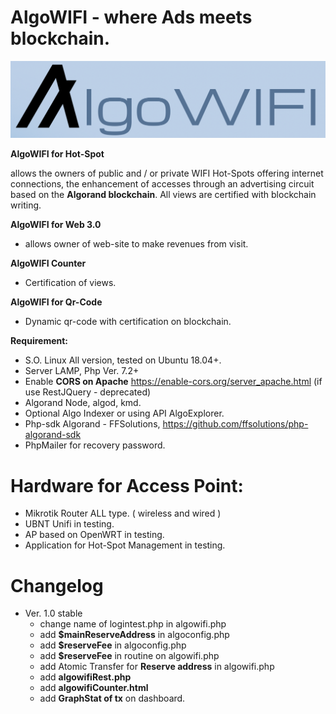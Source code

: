 # AlgoWIFI - where Ads meets blockchain. 
![logo](/img/algowifiLogo.png)

**AlgoWIFI for Hot-Spot**

allows the owners of public and / or private WIFI Hot-Spots offering internet connections, the enhancement of accesses through an advertising circuit based on the **Algorand blockchain**. All views are certified with blockchain writing.



**AlgoWIFI for Web 3.0**

* allows owner of web-site to make revenues from visit.

**AlgoWIFI Counter**
* Certification of views.

**AlgoWIFI for Qr-Code**
* Dynamic qr-code with certification on blockchain.





**Requirement:**

* S.O. Linux All version, tested on Ubuntu 18.04+.
* Server LAMP, Php Ver. 7.2+
* Enable **CORS on  Apache**  https://enable-cors.org/server_apache.html (if use RestJQuery - deprecated)
*  Algorand Node, algod, kmd. 
* Optional Algo Indexer or using API AlgoExplorer.
* Php-sdk Algorand - FFSolutions, https://github.com/ffsolutions/php-algorand-sdk
* PhpMailer for recovery password.


# Hardware for Access Point:

* Mikrotik Router ALL type. ( wireless and wired )
* UBNT Unifi in testing.
* AP based on OpenWRT in testing.
* Application for Hot-Spot Management in testing.


# Changelog

- Ver. 1.0 stable
  - change name of logintest.php in algowifi.php
  - add **$mainReserveAddress** in algoconfig.php
  - add **$reserveFee** in algoconfig.php
  - add **$reserveFee** in routine on algowifi.php
  - add Atomic Transfer for **Reserve address** in algowifi.php
  - add **algowifiRest.php**
  - add **algowifiCounter.html**
  - add **GraphStat of tx** on dashboard.
  
  




